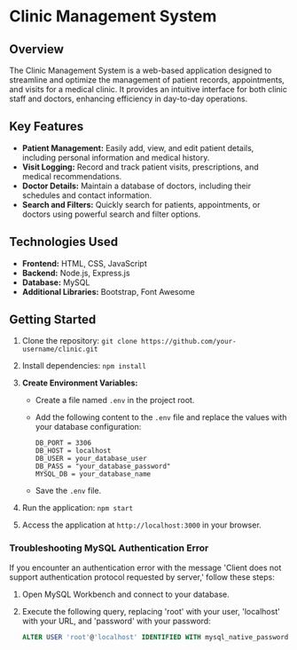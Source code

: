 # Clinic Management System

## Overview
The Clinic Management System is a web-based application designed to streamline and optimize the management of patient records, appointments, and visits for a medical clinic. It provides an intuitive interface for both clinic staff and doctors, enhancing efficiency in day-to-day operations.

## Key Features
- **Patient Management:** Easily add, view, and edit patient details, including personal information and medical history.
- **Visit Logging:** Record and track patient visits, prescriptions, and medical recommendations.
- **Doctor Details:** Maintain a database of doctors, including their schedules and contact information.
- **Search and Filters:** Quickly search for patients, appointments, or doctors using powerful search and filter options.

## Technologies Used
- **Frontend:** HTML, CSS, JavaScript
- **Backend:** Node.js, Express.js
- **Database:** MySQL
- **Additional Libraries:** Bootstrap, Font Awesome

## Getting Started
1. Clone the repository: `git clone https://github.com/your-username/clinic.git`
2. Install dependencies: `npm install`
3. **Create Environment Variables:**
   - Create a file named `.env` in the project root.
   - Add the following content to the `.env` file and replace the values with your database configuration:

     ```env
     DB_PORT = 3306
     DB_HOST = localhost
     DB_USER = your_database_user
     DB_PASS = "your_database_password"
     MYSQL_DB = your_database_name
     ```

   - Save the `.env` file.

4. Run the application: `npm start`
5. Access the application at `http://localhost:3000` in your browser.

### Troubleshooting MySQL Authentication Error
If you encounter an authentication error with the message 'Client does not support authentication protocol requested by server,' follow these steps:

1. Open MySQL Workbench and connect to your database.
2. Execute the following query, replacing 'root' with your user, 'localhost' with your URL, and 'password' with your password:

   ```sql
   ALTER USER 'root'@'localhost' IDENTIFIED WITH mysql_native_password BY 'password';
